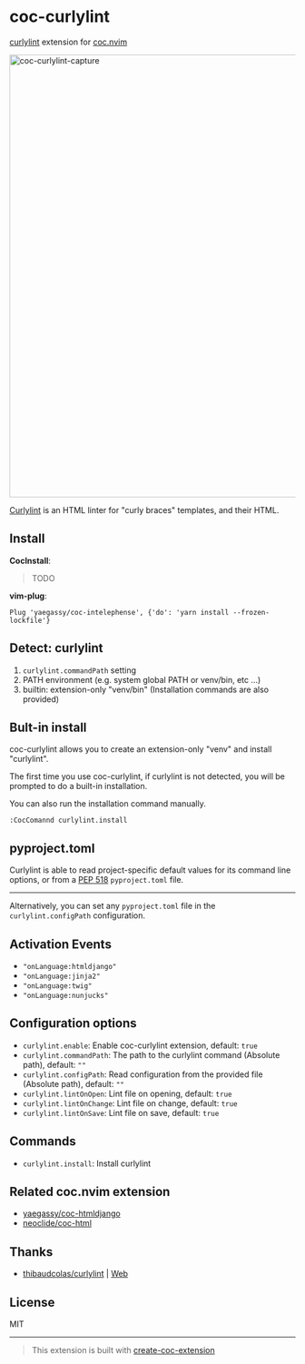 # coc-curlylint

[curlylint](https://github.com/thibaudcolas/curlylint) extension for [coc.nvim](https://github.com/neoclide/coc.nvim)

<img width="780" alt="coc-curlylint-capture" src="https://user-images.githubusercontent.com/188642/116176327-f08c1f00-a74c-11eb-8f45-3bc8a46cec7d.png">

[Curlylint](https://www.curlylint.org/) is an HTML linter for "curly braces" templates, and their HTML.

## Install

**CocInstall**:

> TODO

**vim-plug**:

```vim
Plug 'yaegassy/coc-intelephense', {'do': 'yarn install --frozen-lockfile'}
```

## Detect: curlylint

1. `curlylint.commandPath` setting
1. PATH environment (e.g. system global PATH or venv/bin, etc ...)
1. builtin: extension-only "venv/bin" (Installation commands are also provided)

## Bult-in install

coc-curlylint allows you to create an extension-only "venv" and install "curlylint".

The first time you use coc-curlylint, if curlylint is not detected, you will be prompted to do a built-in installation.

You can also run the installation command manually.

```vim
:CocComannd curlylint.install
```

## pyproject.toml

Curlylint is able to read project-specific default values for its command line options, or from a [PEP 518](https://www.python.org/dev/peps/pep-0518/) `pyproject.toml` file.

---

Alternatively, you can set any `pyproject.toml` file in the `curlylint.configPath` configuration.

## Activation Events

- `"onLanguage:htmldjango"`
- `"onLanguage:jinja2"`
- `"onLanguage:twig"`
- `"onLanguage:nunjucks"`

## Configuration options

- `curlylint.enable`: Enable coc-curlylint extension, default: `true`
- `curlylint.commandPath`: The path to the curlylint command (Absolute path), default: `""`
- `curlylint.configPath`: Read configuration from the provided file (Absolute path), default: `""`
- `curlylint.lintOnOpen`: Lint file on opening, default: `true`
- `curlylint.lintOnChange`: Lint file on change, default: `true`
- `curlylint.lintOnSave`: Lint file on save, default: `true`

## Commands

- `curlylint.install`: Install curlylint

## Related coc.nvim extension

- [yaegassy/coc-htmldjango](https://github.com/yaegassy/coc-htmldjango)
- [neoclide/coc-html](https://github.com/neoclide/coc-html)

## Thanks

- [thibaudcolas/curlylint](https://github.com/thibaudcolas/curlylint) | [Web](https://www.curlylint.org/)

## License

MIT

---

> This extension is built with [create-coc-extension](https://github.com/fannheyward/create-coc-extension)
